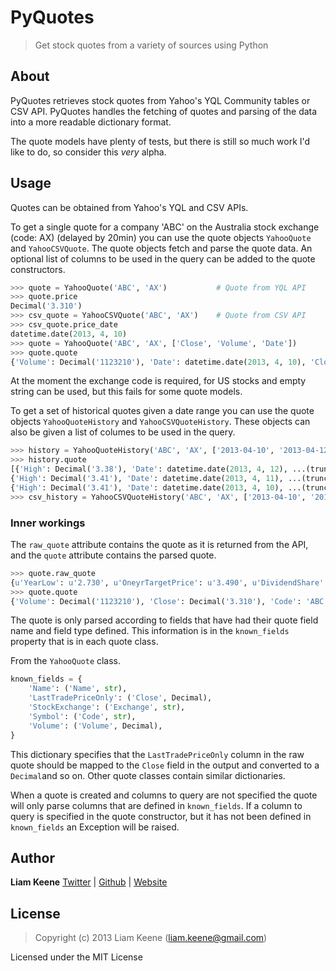 # PyQuotes
> Get stock quotes from a variety of sources using Python

## About
PyQuotes retrieves stock quotes from Yahoo's YQL Community tables or CSV API.
PyQuotes handles the fetching of quotes and parsing of the data into a more
readable dictionary format.

The quote models have plenty of tests, but there is still so much work I'd like
to do, so consider this _very_ alpha.

## Usage
Quotes can be obtained from Yahoo's YQL and CSV APIs.

To get a single quote for a company 'ABC' on the Australia stock exchange (code: AX)
(delayed by 20min) you can use the quote objects ```YahooQuote``` and
```YahooCSVQuote```.  The quote objects fetch and parse the quote data.  An
optional list of columns to be used in the query can be added to the quote
constructors.
```python
>>> quote = YahooQuote('ABC', 'AX')           # Quote from YQL API
>>> quote.price
Decimal('3.310')
>>> csv_quote = YahooCSVQuote('ABC', 'AX')    # Quote from CSV API
>>> csv_quote.price_date
datetime.date(2013, 4, 10)
>>> quote = YahooQuote('ABC', 'AX', ['Close', 'Volume', 'Date'])
>>> quote.quote
{'Volume': Decimal('1123210'), 'Date': datetime.date(2013, 4, 10), 'Close': Decimal('3.310')}
```
At the moment the exchange code is required, for US stocks and empty string can
be used, but this fails for some quote models.

To get a set of historical quotes given a date range you can use the quote objects
```YahooQuoteHistory``` and ```YahooCSVQuoteHistory```.  These objects can also
be given a list of columes to be used in the query.
```python
>>> history = YahooQuoteHistory('ABC', 'AX', ['2013-04-10', '2013-04-12'])        # Historical quotes from YQL API
>>> history.quote
[{'High': Decimal('3.38'), 'Date': datetime.date(2013, 4, 12), ...(truncated) },
{'High': Decimal('3.41'), 'Date': datetime.date(2013, 4, 11), ...(truncated) },
{'High': Decimal('3.41'), 'Date': datetime.date(2013, 4, 10), ...(truncated) }]
>>> csv_history = YahooCSVQuoteHistory('ABC', 'AX', ['2013-04-10', '2013-04-12']) # Historical quotes from CSV API
```
### Inner workings
The ```raw_quote``` attribute contains the quote as it is returned from the API,
and the ```quote``` attribute contains the parsed quote.
```python
>>> quote.raw_quote
{u'YearLow': u'2.730', u'OneyrTargetPrice': u'3.490', u'DividendShare': u'0.165', ...(truncated) }
>>> quote.quote
{'Volume': Decimal('1123210'), 'Close': Decimal('3.310'), 'Code': 'ABC.AX', 'Name': 'ADEL BRTN FPO', 'Exchange': 'ASX'}
```
The quote is only parsed according to fields that have had their quote field
name and field type defined.  This information is in the `known_fields` property
that is in each quote class.

From the ```YahooQuote``` class.
```python
known_fields = {
    'Name': ('Name', str),
    'LastTradePriceOnly': ('Close', Decimal),
    'StockExchange': ('Exchange', str),
    'Symbol': ('Code', str),
    'Volume': ('Volume', Decimal),
}
```
This dictionary specifies that the ```LastTradePriceOnly``` column in the raw
quote should be mapped to the ```Close``` field in the output and converted to
a ```Decimal```and so on.  Other quote classes contain similar dictionaries.

When a quote is created and columns to query are not specified the quote will
only parse columns that are defined in ```known_fields```.  If a column to query
is specified in the quote constructor, but it has not been defined in
```known_fields``` an Exception will be raised.

## Author
**Liam Keene**
[Twitter](https://twitter.com/liam_keene) |
[Github](https://github.com/LiamKeene) | [Website](http://liamkeene.com)

## License
> Copyright (c) 2013 Liam Keene (liam.keene@gmail.com)

Licensed under the MIT License
